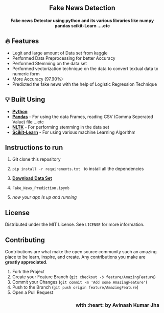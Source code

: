 

<h2 align="center"> Fake News Detection </h2>
<h4 align="center">Fake news Detector using python and its various libraries like numpy pandas scikit-Learn ....etc<h4>

## :fire: Features

- Legit and large amount of Data set from kaggle
- Performed Data Preprocessing for better Accuracy
- Performed Stemming on the data set
- Performed vectorization technique on the data to convert textual data to numeric form
- More Accuracy (97.90%)
- Predicted the fake news with the help of Logistic Regression Technique

## :bulb: Built Using

- [**Python**](https://www.python.org/)
- [**Pandas**](https://pandas.pydata.org/) - For using the data Frames, reading CSV (Comma Seperated Value) file ...etc
- [**NLTK**](https://www.nltk.org/) - For performing stemming in the data set
- [**Scikit-Learn**](https://scikit-learn.org/) - For using various machine Learning Algorithm



## Instructions to run

1. Git clone this repository

2. ```pip install -r requirements.txt ```  to install all the dependencies

3. [**Download Data Set**](https://www.kaggle.com/c/fake-news/data?select=train.csv)
 
4. ```Fake_News_Prediction.ipynb```

5. _now your app is up and running_


<!-- LICENSE -->  

## License

Distributed under the MIT License. See `LICENSE` for more information.  


<!-- CONTRIBUTING -->
## Contributing

Contributions are what make the open source community such an amazing place to be learn, inspire, and create. Any contributions you make are **greatly appreciated**.

1. Fork the Project
2. Create your Feature Branch (`git checkout -b feature/AmazingFeature`)
3. Commit your Changes (`git commit -m 'Add some AmazingFeature'`)
4. Push to the Branch (`git push origin feature/AmazingFeature`)
5. Open a Pull Request  




<h3 align="right">with :heart: by Avinash Kumar Jha</h3>
